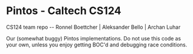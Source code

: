 Pintos - Caltech CS124
=====

CS124 team repo -- Ronnel Boettcher | Aleksander Bello | Archan Luhar

Our (somewhat buggy) Pintos implementations. Do not use this code as your own, unless you enjoy getting BOC'd and debugging race conditions.

